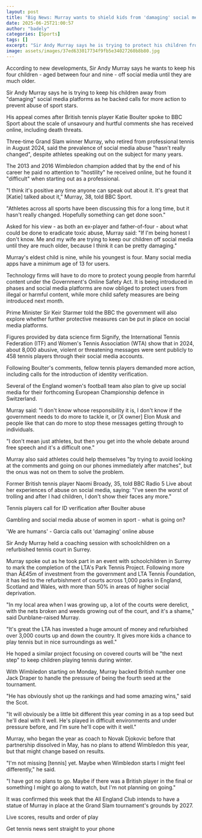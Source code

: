 ```yaml
---
layout: post
title: "Big News: Murray wants to shield kids from 'damaging' social media"
date: 2025-06-25T21:00:57
author: "badely"
categories: [Sports]
tags: []
excerpt: "Sir Andy Murray says he is trying to protect his children from 'damaging' social media platforms as he supports more action following Katie Boulter's "
image: assets/images/37ed633017734f9fb5e34027260b8b80.jpg
---
```


According to new developments, Sir Andy Murray says he wants to keep his four children - aged between four and nine - off social media until they are much older.

Sir Andy Murray says he is trying to keep his children away from "damaging" social media platforms as he backed calls for more action to prevent abuse of sport stars.

His appeal comes after British tennis player Katie Boulter spoke to BBC Sport about the scale of unsavoury and hurtful comments she has received online, including death threats.

Three-time Grand Slam winner Murray, who retired from professional tennis in August 2024, said the prevalence of social media abuse "hasn't really changed", despite athletes speaking out on the subject for many years.

The 2013 and 2016 Wimbledon champion added that by the end of his career he paid no attention to "hostility" he received online, but he found it "difficult" when starting out as a professional.

"I think it's positive any time anyone can speak out about it. It's great that [Katie] talked about it," Murray, 38, told BBC Sport.

"Athletes across all sports have been discussing this for a long time, but it hasn't really changed. Hopefully something can get done soon."

Asked for his view - as both an ex-player and father-of-four - about what could be done to eradicate toxic abuse, Murray said: "If I'm being honest I don't know. Me and my wife are trying to keep our children off social media until they are much older, because I think it can be pretty damaging."

Murray's eldest child is nine, while his youngest is four. Many social media apps have a minimum age of 13 for users.

Technology firms will have to do more to protect young people from harmful content under the Government's Online Safety Act. It is being introduced in phases and social media platforms are now obliged to protect users from illegal or harmful content, while more child safety measures are being introduced next month.

Prime Minister Sir Keir Starmer told the BBC the government will also explore whether further protective measures can be put in place on social media platforms.

Figures provided by data science firm Signify, the International Tennis Federation (ITF) and Women's Tennis Association (WTA) show that in 2024, about 8,000 abusive, violent or threatening messages were sent publicly to 458 tennis players through their social media accounts.

Following Boulter's comments, fellow tennis players demanded more action, including calls for the introduction of identity verification.

Several of the England women's football team also plan to give up social media for their forthcoming European Championship defence in Switzerland.

Murray said: "I don't know whose responsibility it is, I don't know if the government needs to do more to tackle it, or [X owner] Elon Musk and people like that can do more to stop these messages getting through to individuals.

"I don't mean just athletes, but then you get into the whole debate around free speech and it's a difficult one."

Murray also said athletes could help themselves "by trying to avoid looking at the comments and going on our phones immediately after matches", but the onus was not on them to solve the problem.

Former British tennis player Naomi Broady, 35, told BBC Radio 5 Live about her experiences of abuse on social media, saying: "I've seen the worst of trolling and after I had children, I don't show their faces any more."

Tennis players call for ID verification after Boulter abuse

Gambling and social media abuse of women in sport - what is going on?

'We are humans' - Garcia calls out 'damaging' online abuse

Sir Andy Murray held a coaching session with schoolchildren on a refurbished tennis court in Surrey.

Murray spoke out as he took part in an event with schoolchildren in Surrey to mark the completion of the LTA's Park Tennis Project. Following more than Â£45m of investment from the government and LTA Tennis Foundation, it has led to the refurbishment of courts across 1,000 parks in England, Scotland and Wales, with more than 50% in areas of higher social deprivation.

"In my local area when I was growing up, a lot of the courts were derelict, with the nets broken and weeds growing out of the court, and it's a shame," said Dunblane-raised Murray.

"It's great the LTA has invested a huge amount of money and refurbished over 3,000 courts up and down the country. It gives more kids a chance to play tennis but in nice surroundings as well."

He hoped a similar project focusing on covered courts will be "the next step" to keep children playing tennis during winter.

With Wimbledon starting on Monday, Murray backed British number one Jack Draper to handle the pressure of being the fourth seed at the tournament.

"He has obviously shot up the rankings and had some amazing wins," said the Scot.

"It will obviously be a little bit different this year coming in as a top seed but he'll deal with it well. He's played in difficult environments and under pressure before, and I'm sure he'll cope with it well."

Murray, who began the year as coach to Novak Djokovic before that partnership dissolved in May, has no plans to attend Wimbledon this year, but that might change based on results.

"I'm not missing [tennis] yet. Maybe when Wimbledon starts I might feel differently," he said.

"I have got no plans to go. Maybe if there was a British player in the final or something I might go along to watch, but I'm not planning on going."

It was confirmed this week that the All England Club intends to have a statue of Murray in place at the Grand Slam tournament's grounds by 2027.

Live scores, results and order of play

Get tennis news sent straight to your phone

